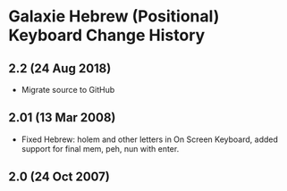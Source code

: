 # Galaxie Hebrew (Positional) Keyboard Change History

## 2.2 (24 Aug 2018)

* Migrate source to GitHub

## 2.01 (13 Mar 2008)

* Fixed Hebrew: holem and other letters in On Screen Keyboard, added support for final mem, peh, nun with enter.

## 2.0 (24 Oct 2007)
